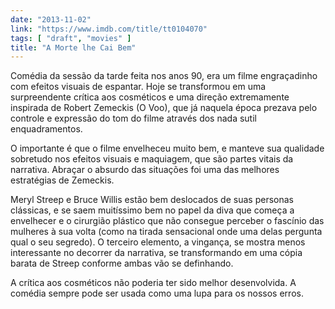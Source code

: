 ```yaml
---
date: "2013-11-02"
link: "https://www.imdb.com/title/tt0104070"
tags: [ "draft", "movies" ]
title: "A Morte lhe Cai Bem"
---
```

Comédia da sessão da tarde feita nos anos 90, era um filme engraçadinho com efeitos visuais de espantar. Hoje se transformou em uma surpreendente crítica aos cosméticos e uma direção extremamente inspirada de Robert Zemeckis (O Voo), que já naquela época prezava pelo controle e expressão do tom do filme através dos nada sutil enquadramentos.

O importante é que o filme envelheceu muito bem, e manteve sua qualidade sobretudo nos efeitos visuais e maquiagem, que são partes vitais da narrativa. Abraçar o absurdo das situações foi uma das melhores estratégias de Zemeckis.

Meryl Streep e Bruce Willis estão bem deslocados de suas personas clássicas, e se saem muitíssimo bem no papel da diva que começa a envelhecer e o cirurgião plástico que não consegue perceber o fascínio das mulheres à sua volta (como na tirada sensacional onde uma delas pergunta qual o seu segredo). O terceiro elemento, a vingança, se mostra menos interessante no decorrer da narrativa, se transformando em uma cópia barata de Streep conforme ambas vão se definhando.

A crítica aos cosméticos não poderia ter sido melhor desenvolvida. A comédia sempre pode ser usada como uma lupa para os nossos erros.

